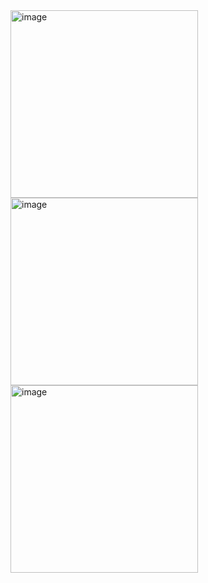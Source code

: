 <img width="300" height="auto" alt="image" src="https://github.com/DrekovicYasin/HangmanGame/assets/106954743/fb095bb2-321d-40ce-9bb1-763f3d9990a5">
<img width="300" height="auto" alt="image" src="https://github.com/DrekovicYasin/HangmanGame/assets/106954743/de120b8b-9db0-4303-b4c6-b6e174562df4">
<img width="300" height="auto" alt="image" src="https://github.com/DrekovicYasin/HangmanGame/assets/106954743/06813ccd-ef69-450f-89e0-e9f53587200c">
